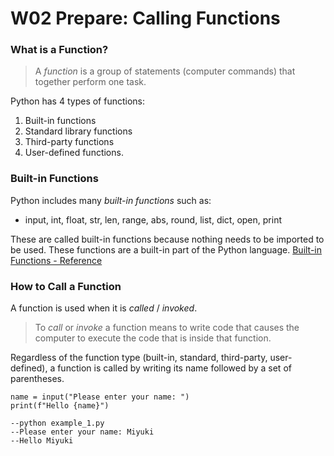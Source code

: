 # W02 Prepare: Calling Functions




### What is a Function?

> A *function* is a group of statements (computer commands) that together perform one task. 

Python has 4 types of functions: 
1. Built-in functions
2. Standard library functions
3. Third-party functions
4. User-defined functions.

### Built-in Functions

Python includes many *built-in functions* such as:
- input, int, float, str, len, range, abs, round, list, dict, open, print

These are called built-in functions because nothing needs to be imported to be used. These functions are a built-in part of the Python language.
[Built-in Functions - Reference](https://docs.python.org/3/library/functions.html)

### How to Call a Function

A function is used when it is *called* / *invoked*. 

> To *call* or *invoke* a function means to write code that causes the computer to execute the code that is inside that function.

Regardless of the function type (built-in, standard, third-party, user-defined), a function is called by writing its name followed by a set of parentheses.

```
name = input("Please enter your name: ")
print(f"Hello {name}")

--python example_1.py
--Please enter your name: Miyuki
--Hello Miyuki
```
